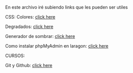 En este archivo iré subiendo links que les pueden ser utiles 


CSS:
Colores:
[click here](https://htmlcolorcodes.com/es/)

Degradados:
[click here](https://uigradients.com/#RedSunset)

Generador de sombrar:
[click here](https://www.cssmatic.com/es/box-shadow)

Como instalar phpMyAdmin en laragon:
[click here](https://www.youtube.com/watch?v=RDOWbUTsL74)

CURSOS:

Git y Github:
[click here](https://www.youtube.com/watch?v=mCVQgSyjCkI&list=PLQxX2eiEaqby-qh4raiKfYyb4T7WyHsfW&index=1)
